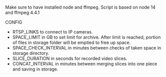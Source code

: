 Make sure to have installed node and ffmpeg.
Script is based on node 14 and ffmpeg 4.4.1

CONFIG

- RTSP_LINKS to connect to IP cameras.
- SPACE_LIMIT in GB to set limit for archive. After limit is reached, portion of files in storage folder will be emptied to free up space.
- SPACE_CHECK_INTERVAL in minutes between checks of taken space in storage directory.
- SLICE_DURATION in seconds for recorded video slices.
- CONCAT_INTERVAL in minutes between merging slices into one piece and saving in storage.
